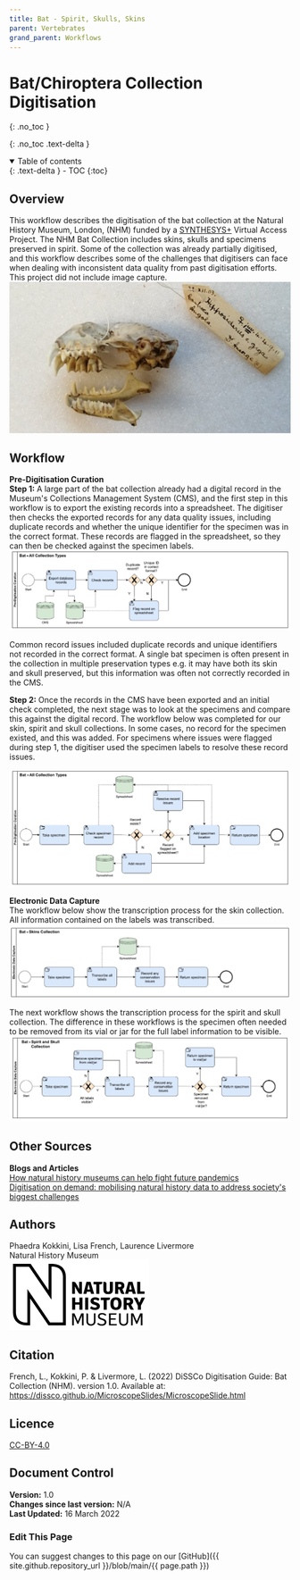 ```yaml
---
title: Bat - Spirit, Skulls, Skins
parent: Vertebrates
grand_parent: Workflows
---
```

# Bat/Chiroptera Collection Digitisation

{: .no_toc }

  {: .no_toc .text-delta }
<details open markdown="block">
  <summary>
    Table of contents
  </summary>
  {: .text-delta }
- TOC
{:toc}
</details>
 
## Overview
This workflow describes the digitisation of the bat collection at the Natural History Museum, London, (NHM) funded by a [SYNTHESYS+](synthesys.info) Virtual Access Project. 
The NHM Bat Collection includes skins, skulls and specimens preserved in spirit. Some of the collection was already partially digitised, and this workflow describes some of the challenges that digitisers can face when dealing with inconsistent data quality from past digitisation efforts.
This project did not include image capture. \
![Image of bat skull](/images/Vertebrates/NHMBat/Bat.PNG?raw=true)

## Workflow
**Pre-Digitisation Curation**\
**Step 1:** A large part of the bat collection already had a digital record in the Museum's Collections Management System (CMS), and the first step in this workflow is to export the existing records into a spreadsheet. The digitiser then checks the exported records for any data quality issues, including duplicate records and whether the unique identifier for the specimen was in the correct format.
These records are flagged in the spreadsheet, so they can then be checked against the specimen labels.
[![Image shows first workflow in the bat digitisation workflow, described above](/images/Vertebrates/NHMBat/BatPreDig1.PNG?raw=true)](/images/Vertebrates/NHMBat/BatPreDig1.PNG?raw=true)


Common record issues included duplicate records and unique identifiers not recorded in the correct format. A single bat specimen is often present in the collection in multiple preservation types e.g. it may have both its skin and skull preserved, but this information was often not correctly recorded in the CMS.

**Step 2:** Once the records in the CMS have been exported and an initial check completed, the next stage was to look at the specimens and compare this against the digital record. The workflow below was completed for our skin, spirit and skull collections.
In some cases, no record for the specimen existed, and this was added. For specimens where issues were flagged during step 1, the digitiser used the specimen labels to resolve these record issues.

[![Image shows second workflow in the bat digitisation workflow, described above](/images/Vertebrates/NHMBat/BatPreDig2.PNG?raw=true)](/images/Vertebrates/NHMBat/BatPreDig2.PNG?raw=true)


**Electronic Data Capture** \
The workflow below show the transcription process for the skin collection. All information contained on the labels was transcribed.
[![Image shows the workflow to transcribe specimen label from the skin collection](/images/Vertebrates/NHMBat/BatEDC1.PNG?raw=true)](/images/Vertebrates/NHMBat/BatEDC1.PNG?raw=true)

The next workflow shows the transcription process for the spirit and skull collection. The difference in these workflows is the specimen often needed to be removed from its vial or jar for the full label information to be visible.
[![Image shows the workflow to transcribe specimen label from the skull and spirit collection](/images/Vertebrates/NHMBat/BatEDC2.PNG?raw=true)](/images/Vertebrates/NHMBat/BatEDC2.PNG?raw=true)

## Other Sources
**Blogs and Articles**\
[How natural history museums can help fight future pandemics](https://www.nhm.ac.uk/discover/how-natural-history-museums-can-help-fight-future-pandemics.html)\
[Digitisation on demand: mobilising natural history data to address society's biggest challenges](https://naturalhistorymuseum.blog/2021/02/10/digitisation-on-demand-mobilising-natural-history-data-to-address-societys-biggest-challenges/)

## Authors
Phaedra Kokkini, Lisa French, Laurence Livermore\
Natural History Museum\
<img src="/images/Logos/NHM.gif" alt="NHM Logo" width="250">

## Citation
French, L., Kokkini, P. & Livermore, L. (2022) DiSSCo Digitisation Guide: Bat Collection (NHM). version 1.0. Available at: https://dissco.github.io/MicroscopeSlides/MicroscopeSlide.html

## Licence
[CC-BY-4.0](https://creativecommons.org/licenses/by/4.0/)

## Document Control
**Version:** 1.0\
**Changes since last version:** N/A\
**Last Updated:** 16 March 2022

### Edit This Page
You can suggest changes to this page on our [GitHub]({{ site.github.repository_url }}/blob/main/{{ page.path }})